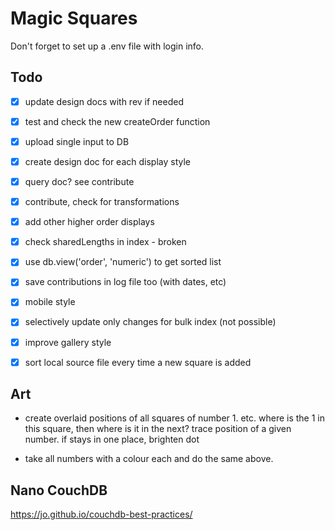 # Magic Squares

Don't forget to set up a .env file with login info.



## Todo

- [x] update design docs with rev if needed
- [x] test and check the new createOrder function
- [x] upload single input to DB
- [x] create design doc for each display style
- [x] query doc? see contribute
- [x] contribute, check for transformations
- [x] add other higher order displays
- [x] check sharedLengths in index - broken
- [x] use db.view('order', 'numeric') to get sorted list
- [x] save contributions in log file too (with dates, etc)
- [x] mobile style
- [x] selectively update only changes for bulk index (not possible)
- [x] improve gallery style
- [x] sort local source file every time a new square is added



## Art
- create overlaid positions of all squares of number 1. etc. where is the 1 in this square, then where is it in the next? trace position of a given number. if stays in one place, brighten dot

- take all numbers with a colour each and do the same above.






## Nano CouchDB

https://jo.github.io/couchdb-best-practices/
